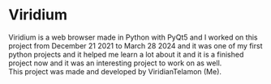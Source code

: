 # Viridium

Viridium is a web browser made in Python with PyQt5 and I worked on this project from December 21 2021 to March 28 2024 and it was one of my first python projects and it helped me learn a lot about it and it is a finished project now and it was an interesting project to work on as well.  
This project was made and developed by ViridianTelamon (Me).
